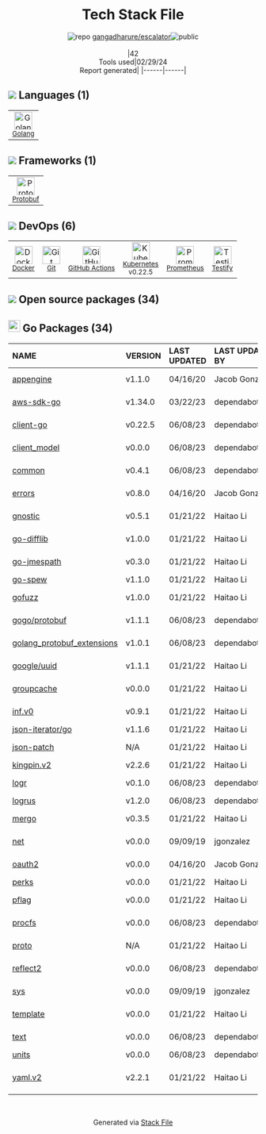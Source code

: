 <!--
&lt;--- Readme.md Snippet without images Start ---&gt;
## Tech Stack
gangadharure/escalator is built on the following main stack:

- [Golang](http://golang.org/) – Languages
- [Protobuf](https://developers.google.com/protocol-buffers/) – Serialization Frameworks
- [Docker](https://www.docker.com/) – Virtual Machine Platforms & Containers
- [GitHub Actions](https://github.com/features/actions) – Continuous Integration
- [Kubernetes](http://kubernetes.io/) – Container Tools
- [Prometheus](http://prometheus.io/) – Monitoring Tools
- [Testify](https://github.com/stretchr/testify) – Go Testing

Full tech stack [here](/techstack.md)

&lt;--- Readme.md Snippet without images End ---&gt;

&lt;--- Readme.md Snippet with images Start ---&gt;
## Tech Stack
gangadharure/escalator is built on the following main stack:

- <img width='25' height='25' src='https://img.stackshare.io/service/1005/O6AczwfV_400x400.png' alt='Golang'/> [Golang](http://golang.org/) – Languages
- <img width='25' height='25' src='https://img.stackshare.io/service/4393/ma2jqJKH_400x400.png' alt='Protobuf'/> [Protobuf](https://developers.google.com/protocol-buffers/) – Serialization Frameworks
- <img width='25' height='25' src='https://img.stackshare.io/service/586/n4u37v9t_400x400.png' alt='Docker'/> [Docker](https://www.docker.com/) – Virtual Machine Platforms & Containers
- <img width='25' height='25' src='https://img.stackshare.io/service/11563/actions.png' alt='GitHub Actions'/> [GitHub Actions](https://github.com/features/actions) – Continuous Integration
- <img width='25' height='25' src='https://img.stackshare.io/service/1885/21_d3cvM.png' alt='Kubernetes'/> [Kubernetes](http://kubernetes.io/) – Container Tools
- <img width='25' height='25' src='https://img.stackshare.io/service/2501/default_3cf1b307194b26782be5cb209d30360580ae5b3c.png' alt='Prometheus'/> [Prometheus](http://prometheus.io/) – Monitoring Tools
- <img width='25' height='25' src='https://img.stackshare.io/service/8695/stretchr.png' alt='Testify'/> [Testify](https://github.com/stretchr/testify) – Go Testing

Full tech stack [here](/techstack.md)

&lt;--- Readme.md Snippet with images End ---&gt;
-->
<div align="center">

# Tech Stack File
![](https://img.stackshare.io/repo.svg "repo") [gangadharure/escalator](https://github.com/gangadharure/escalator)![](https://img.stackshare.io/public_badge.svg "public")
<br/><br/>
|42<br/>Tools used|02/29/24 <br/>Report generated|
|------|------|
</div>

## <img src='https://img.stackshare.io/languages.svg'/> Languages (1)
<table><tr>
  <td align='center'>
  <img width='36' height='36' src='https://img.stackshare.io/service/1005/O6AczwfV_400x400.png' alt='Golang'>
  <br>
  <sub><a href="http://golang.org/">Golang</a></sub>
  <br>
  <sub></sub>
</td>

</tr>
</table>

## <img src='https://img.stackshare.io/frameworks.svg'/> Frameworks (1)
<table><tr>
  <td align='center'>
  <img width='36' height='36' src='https://img.stackshare.io/service/4393/ma2jqJKH_400x400.png' alt='Protobuf'>
  <br>
  <sub><a href="https://developers.google.com/protocol-buffers/">Protobuf</a></sub>
  <br>
  <sub></sub>
</td>

</tr>
</table>

## <img src='https://img.stackshare.io/devops.svg'/> DevOps (6)
<table><tr>
  <td align='center'>
  <img width='36' height='36' src='https://img.stackshare.io/service/586/n4u37v9t_400x400.png' alt='Docker'>
  <br>
  <sub><a href="https://www.docker.com/">Docker</a></sub>
  <br>
  <sub></sub>
</td>

<td align='center'>
  <img width='36' height='36' src='https://img.stackshare.io/service/1046/git.png' alt='Git'>
  <br>
  <sub><a href="http://git-scm.com/">Git</a></sub>
  <br>
  <sub></sub>
</td>

<td align='center'>
  <img width='36' height='36' src='https://img.stackshare.io/service/11563/actions.png' alt='GitHub Actions'>
  <br>
  <sub><a href="https://github.com/features/actions">GitHub Actions</a></sub>
  <br>
  <sub></sub>
</td>

<td align='center'>
  <img width='36' height='36' src='https://img.stackshare.io/service/1885/21_d3cvM.png' alt='Kubernetes'>
  <br>
  <sub><a href="http://kubernetes.io/">Kubernetes</a></sub>
  <br>
  <sub>v0.22.5</sub>
</td>

<td align='center'>
  <img width='36' height='36' src='https://img.stackshare.io/service/2501/default_3cf1b307194b26782be5cb209d30360580ae5b3c.png' alt='Prometheus'>
  <br>
  <sub><a href="http://prometheus.io/">Prometheus</a></sub>
  <br>
  <sub></sub>
</td>

<td align='center'>
  <img width='36' height='36' src='https://img.stackshare.io/service/8695/stretchr.png' alt='Testify'>
  <br>
  <sub><a href="https://github.com/stretchr/testify">Testify</a></sub>
  <br>
  <sub></sub>
</td>

</tr>
</table>


## <img src='https://img.stackshare.io/group.svg' /> Open source packages (34)</h2>

## <img width='24' height='24' src='https://img.stackshare.io/service/21112/default_1346bbda8fe03e4dce5601323a3ca47a10c1ae36.png'/> Go Packages (34)

|NAME|VERSION|LAST UPDATED|LAST UPDATED BY|LICENSE|VULNERABILITIES|
|:------|:------|:------|:------|:------|:------|
|[appengine](https://pkg.go.dev/google.golang.org/appengine)|v1.1.0|04/16/20|Jacob Gonzalez |Apache-2.0|N/A|
|[aws-sdk-go](https://pkg.go.dev/github.com/aws/aws-sdk-go)|v1.34.0|03/22/23|dependabot[bot] |Apache-2.0|N/A|
|[client-go](https://pkg.go.dev/k8s.io/client-go)|v0.22.5|06/08/23|dependabot[bot] |Apache-2.0|N/A|
|[client_model](https://pkg.go.dev/github.com/prometheus/client_model)|v0.0.0|06/08/23|dependabot[bot] |Apache-2.0|N/A|
|[common](https://pkg.go.dev/github.com/prometheus/common)|v0.4.1|06/08/23|dependabot[bot] |Apache-2.0|N/A|
|[errors](https://pkg.go.dev/github.com/pkg/errors)|v0.8.0|04/16/20|Jacob Gonzalez |BSD-2-Clause|N/A|
|[gnostic](https://pkg.go.dev/github.com/googleapis/gnostic)|v0.5.1|01/21/22|Haitao Li |Apache-2.0|N/A|
|[go-difflib](https://pkg.go.dev/github.com/pmezard/go-difflib)|v1.0.0|01/21/22|Haitao Li |BSD-3-Clause|N/A|
|[go-jmespath](https://pkg.go.dev/github.com/jmespath/go-jmespath)|v0.3.0|01/21/22|Haitao Li |Apache-2.0|N/A|
|[go-spew](https://pkg.go.dev/github.com/davecgh/go-spew)|v1.1.0|01/21/22|Haitao Li |ISC|N/A|
|[gofuzz](https://pkg.go.dev/github.com/google/gofuzz)|v1.0.0|01/21/22|Haitao Li |Apache-2.0|N/A|
|[gogo/protobuf](https://pkg.go.dev/github.com/gogo/protobuf)|v1.1.1|06/08/23|dependabot[bot] |Other|[CVE-2021-3121](https://github.com/advisories/GHSA-c3h9-896r-86jm) (High)|
|[golang_protobuf_extensions](https://pkg.go.dev/github.com/matttproud/golang_protobuf_extensions)|v1.0.1|06/08/23|dependabot[bot] |Apache-2.0|N/A|
|[google/uuid](https://pkg.go.dev/github.com/google/uuid)|v1.1.1|01/21/22|Haitao Li |BSD-3-Clause|N/A|
|[groupcache](https://pkg.go.dev/github.com/golang/groupcache)|v0.0.0|01/21/22|Haitao Li |Apache-2.0|N/A|
|[inf.v0](https://pkg.go.dev/gopkg.in/inf.v0)|v0.9.1|01/21/22|Haitao Li |BSD-3-Clause|N/A|
|[json-iterator/go](https://pkg.go.dev/github.com/json-iterator/go)|v1.1.6|01/21/22|Haitao Li |MIT|N/A|
|[json-patch](https://pkg.go.dev/github.com/evanphx/json-patch)|N/A|01/21/22|Haitao Li |BSD-3-Clause|N/A|
|[kingpin.v2](https://pkg.go.dev/gopkg.in/alecthomas/kingpin.v2)|v2.2.6|01/21/22|Haitao Li |N/A|N/A|
|[logr](https://pkg.go.dev/github.com/go-logr/logr)|v0.1.0|06/08/23|dependabot[bot] |Apache-2.0|N/A|
|[logrus](https://pkg.go.dev/github.com/sirupsen/logrus)|v1.2.0|06/08/23|dependabot[bot] |MIT|N/A|
|[mergo](https://pkg.go.dev/github.com/imdario/mergo)|v0.3.5|01/21/22|Haitao Li |BSD-3-Clause|N/A|
|[net](https://pkg.go.dev/golang.org/x/net)|v0.0.0|09/09/19|jgonzalez |BSD-3-Clause|N/A|
|[oauth2](https://pkg.go.dev/golang.org/x/oauth2)|v0.0.0|04/16/20|Jacob Gonzalez |BSD-3-Clause|N/A|
|[perks](https://pkg.go.dev/github.com/beorn7/perks)|v0.0.0|01/21/22|Haitao Li |MIT|N/A|
|[pflag](https://pkg.go.dev/github.com/spf13/pflag)|v0.0.0|01/21/22|Haitao Li |BSD-3-Clause|N/A|
|[procfs](https://pkg.go.dev/github.com/prometheus/procfs)|v0.0.0|06/08/23|dependabot[bot] |Apache-2.0|N/A|
|[proto](https://pkg.go.dev/github.com/golang/protobuf/proto)|N/A|01/21/22|Haitao Li |BSD-3-Clause|N/A|
|[reflect2](https://pkg.go.dev/github.com/modern-go/reflect2)|v0.0.0|06/08/23|dependabot[bot] |Apache-2.0|N/A|
|[sys](https://pkg.go.dev/golang.org/x/sys)|v0.0.0|09/09/19|jgonzalez |BSD-3-Clause|N/A|
|[template](https://pkg.go.dev/github.com/alecthomas/template)|v0.0.0|01/21/22|Haitao Li |BSD-3-Clause|N/A|
|[text](https://pkg.go.dev/golang.org/x/text)|v0.0.0|06/08/23|dependabot[bot] |BSD-3-Clause|N/A|
|[units](https://pkg.go.dev/github.com/alecthomas/units)|v0.0.0|06/08/23|dependabot[bot] |MIT|N/A|
|[yaml.v2](https://pkg.go.dev/gopkg.in/yaml.v2)|v2.2.1|01/21/22|Haitao Li |LGPL-3.0|[CVE-2019-11254](https://github.com/advisories/GHSA-wxc4-f4m6-wwqv) (Moderate)|

<br/>
<div align='center'>

Generated via [Stack File](https://github.com/marketplace/stack-file)
